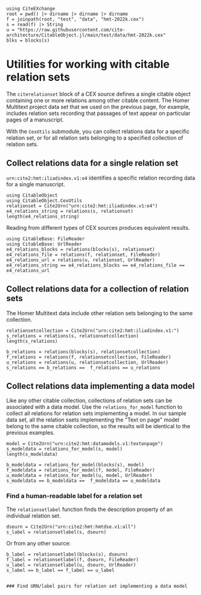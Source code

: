 ```@setup relsets
using CiteEXchange
root = pwd() |> dirname |> dirname |> dirname
f = joinpath(root, "test", "data", "hmt-2022k.cex")
s = read(f) |> String
u = "https://raw.githubusercontent.com/cite-architecture/CitableObject.jl/main/test/data/hmt-2022k.cex" 
blks = blocks(s) 
```

# Utilities for working with citable relation sets

The `citerelationset` block of a CEX source defines a single citable object containing one or more relations among other citable content.  The Homer Multitext project data set that we used on the previous page, for example, includes relation sets recording that passages of text appear on particular pages of a manuscript.

With the `CexUtils` submodule, you can collect relations data for a specific relation set, or for all relation sets belonging to a specified collection of relation sets.   



##  Collect relations data for a single relation set

`urn:cite2:hmt:iliadindex.v1:e4` identifies a specific relation recording data for a single manuscript.


```@example relsets
using CitableObject
using CitableObject.CexUtils
relationset = Cite2Urn("urn:cite2:hmt:iliadindex.v1:e4")
e4_relations_string = relations(s, relationset)
length(e4_relations_string)
```

Reading from different types of CEX sources produces equivalent results.


```@example relsets
using CitableBase: FileReader
using CitableBase: UrlReader
e4_relations_blocks = relations(blocks(s), relationset)
e4_relations_file = relations(f, relationset, FileReader)
e4_relations_url = relations(u, relationset, UrlReader)
e4_relations_string == e4_relations_blocks == e4_relations_file == e4_relations_url
```


##  Collect relations data for a collection of relation sets

The Homer Multitext data include other relation sets belonging to the same collection.

```@example relsets
relationsetcollection = Cite2Urn("urn:cite2:hmt:iliadindex.v1:")
s_relations = relations(s, relationsetcollection)
length(s_relations)
```


```@example relsets
b_relations = relations(blocks(s), relationsetcollection)
f_relations = relations(f, relationsetcollection, FileReader)
u_relations = relations(u, relationsetcollection, UrlReader)
s_relations == b_relations ==  f_relations == u_relations
```


##  Collect relations data implementing a data model

Like any other citable collection, collections of relation sets can be associated with a data model.  Use the `relations_for_model` function to collect all relations for relation sets implementing a model.  In our sample data set, all the relation ssets implementing the "Text on page" model belong to the same citable collection, so the results will be identical to the previous examples.



```@example relsets
model = Cite2Urn("urn:cite2:hmt:datamodels.v1:textonpage")
s_modeldata = relations_for_model(s, model)
length(s_modeldata)
```


```@example relsets
b_modeldata = relations_for_model(blocks(s), model)
f_modeldata = relations_for_model(f, model, FileReader)
u_modeldata = relations_for_model(u, model, UrlReader)
s_modeldata == b_modeldata ==  f_modeldata == u_modeldata
```





### Find a human-readable label for a relation set


The `relationsetlabel` function finds the description property of an individual relation set.

  
```@example relsets
dseurn = Cite2Urn("urn:cite2:hmt:hmtdse.v1:all")
s_label = relationsetlabel(s, dseurn)
```

Or from any other source:

```@example relsets
b_label = relationsetlabel(blocks(s), dseurn)
f_label = relationsetlabel(f, dseurn, FileReader)
u_label = relationsetlabel(u, dseurn, UrlReader)
s_label == b_label == f_label == u_label


### Find URN/label pairs for relation set implementing a data model
